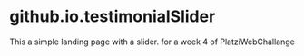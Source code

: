 # github.io.testimonialSlider
This a simple landing page with a slider. for a week 4 of PlatziWebChallange
